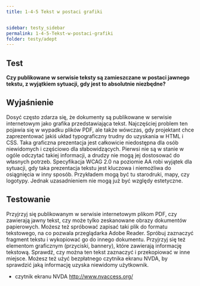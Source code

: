 ```yaml
---
title: 1-4-5 Tekst w postaci grafiki


sidebar: testy_sidebar
permalink: 1-4-5-Tekst-w-postaci-grafiki
folder: testy/adept
---
```


## Test
**Czy publikowane w serwisie teksty są zamieszczane w postaci jawnego tekstu, z wyjątkiem sytuacji, gdy jest to absolutnie niezbędne?**

## Wyjaśnienie
Dosyć często zdarza się, że dokumenty są publikowane w serwisie internetowym jako grafika przedstawiająca tekst. Najczęściej problem ten pojawia się w wypadku plików PDF, ale także wówczas, gdy projektant chce zaprezentować jakiś układ typograficzny trudny do uzyskania w HTML i CSS. Taka graficzna prezentacja jest całkowicie niedostępna dla osób niewidomych i częściowo dla słabowidzących. Pierwsi nie są w stanie w ogóle odczytać takiej informacji, a drudzy nie mogą jej dostosować do własnych potrzeb. Specyfikacja WCAG 2.0 na poziomie AA robi wyjątek dla sytuacji, gdy taka prezentacja tekstu jest kluczowa i niemożliwa do osiągnięcia w inny sposób. Przykładem mogą być tu starodruki, mapy, czy logotypy. Jednak uzasadnieniem nie mogą już być względy estetyczne.

## Testowanie
Przyjrzyj się publikowanym w serwisie internetowym plikom PDF, czy zawierają jawny tekst, czy może tylko zeskanowane obrazy dokumentów papierowych. Możesz też spróbować zapisać taki plik do formatu tekstowego, na co pozwala przeglądarka Adobe Reader. Spróbuj zaznaczyć fragment tekstu i wykopiować go do innego dokumentu. Przyjrzyj się też elementom graficznym (przyciski, bannery), które zawierają informację tekstową. Sprawdź, czy można ten tekst zaznaczyć i przekopiować w inne miejsce. Możesz też użyć bezpłatnego czytnika ekranu NVDA, by sprawdzić jaką informację uzyska niewidomy użytkownik.

-	czytnik ekranu NVDA http://www.nvaccess.org/
